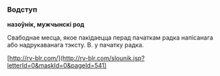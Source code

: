 ### Водступ
**назоўнік, мужчынскі род**

Свабоднае месца, якое пакідаецца перад пачаткам радка напісанага або надрукаванага тэксту. В. у пачатку радка.

<a rel="author">[http://rv-blr.com/](http://rv-blr.com/slounik.jsp?letterId=0&maskId=0&pageId=541)</a>
